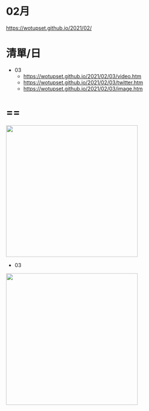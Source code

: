 # 02月
https://wotupset.github.io/2021/02/

# 清單/日
+ 03
  + https://wotupset.github.io/2021/02/03/video.htm
  + https://wotupset.github.io/2021/02/03/twitter.htm
  + https://wotupset.github.io/2021/02/03/image.htm

# ==
<img src="" width="360" height="auto">

+ 03
<img src="https://pbs.twimg.com/media/EtRTEyqUYAEP_03?format=jpg&name=large" width="360" height="auto">

